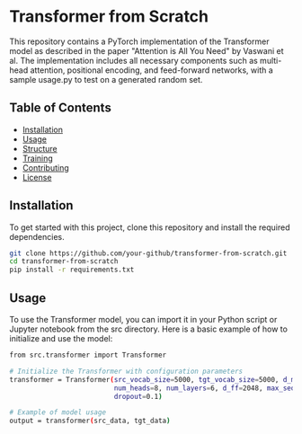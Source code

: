 # Transformer from Scratch

This repository contains a PyTorch implementation of the Transformer model as described in the paper "Attention is All You Need" by Vaswani et al. The implementation includes all necessary components such as multi-head attention, positional encoding, and feed-forward networks, with a sample usage.py to test on a generated random set.

## Table of Contents

- [Installation](#installation)
- [Usage](#usage)
- [Structure](#structure)
- [Training](#training)
- [Contributing](#contributing)
- [License](#license)

## Installation

To get started with this project, clone this repository and install the required dependencies.

```bash
git clone https://github.com/your-github/transformer-from-scratch.git
cd transformer-from-scratch
pip install -r requirements.txt
```

## Usage

To use the Transformer model, you can import it in your Python script or Jupyter notebook from the src directory. Here is a basic example of how to initialize and use the model:

```bash
from src.transformer import Transformer

# Initialize the Transformer with configuration parameters
transformer = Transformer(src_vocab_size=5000, tgt_vocab_size=5000, d_model=512,
                          num_heads=8, num_layers=6, d_ff=2048, max_seq_length=100,
                          dropout=0.1)

# Example of model usage
output = transformer(src_data, tgt_data)
```
